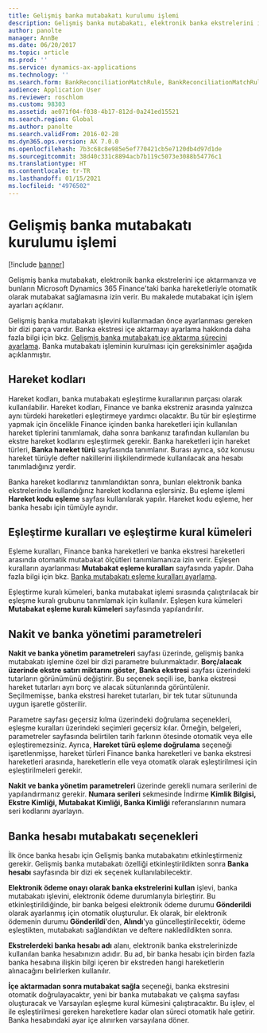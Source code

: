 ```yaml
---
title: Gelişmiş banka mutabakatı kurulumu işlemi
description: Gelişmiş banka mutabakatı, elektronik banka ekstrelerini içe aktarmanıza ve bunların Microsoft Dynamics 365 Finance'taki banka hareketleriyle otomatik olarak mutabakat sağlamasına izin verir. Bu makalede mutabakat için işlem ayarları açıklanır.
author: panolte
manager: AnnBe
ms.date: 06/20/2017
ms.topic: article
ms.prod: ''
ms.service: dynamics-ax-applications
ms.technology: ''
ms.search.form: BankReconciliationMatchRule, BankReconciliationMatchRuleSet
audience: Application User
ms.reviewer: roschlom
ms.custom: 98303
ms.assetid: ae071f04-f038-4b17-812d-0a241ed15521
ms.search.region: Global
ms.author: panolte
ms.search.validFrom: 2016-02-28
ms.dyn365.ops.version: AX 7.0.0
ms.openlocfilehash: 7b3c68c8e985e5ef770421cb5e7120db4d97d1de
ms.sourcegitcommit: 38d40c331c8894acb7b119c5073e3088b54776c1
ms.translationtype: HT
ms.contentlocale: tr-TR
ms.lasthandoff: 01/15/2021
ms.locfileid: "4976502"
---
```

# <a name="advanced-bank-reconciliation-setup-process"></a>Gelişmiş banka mutabakatı kurulumu işlemi

[!include [banner](../includes/banner.md)]

Gelişmiş banka mutabakatı, elektronik banka ekstrelerini içe aktarmanıza ve bunların Microsoft Dynamics 365 Finance'taki banka hareketleriyle otomatik olarak mutabakat sağlamasına izin verir. Bu makalede mutabakat için işlem ayarları açıklanır.  

Gelişmiş banka mutabakatı işlevini kullanmadan önce ayarlanması gereken bir dizi parça vardır. Banka ekstresi içe aktarmayı ayarlama hakkında daha fazla bilgi için bkz. [Gelişmiş banka mutabakatı içe aktarma sürecini ayarlama](set-up-advanced-bank-reconciliation-import-process.md).  Banka mutabakatı işleminin kurulması için gereksinimler aşağıda açıklanmıştır.

## <a name="transaction-codes"></a>Hareket kodları
Hareket kodları, banka mutabakatı eşleştirme kurallarının parçası olarak kullanılabilir. Hareket kodları, Finance ve banka ekstreniz arasında yalnızca aynı türdeki hareketleri eşleştirmeye yardımcı olacaktır. Bu tür bir eşleştirme yapmak için öncelikle Finance içinden banka hareketleri için kullanılan hareket tiplerini tanımlamak, daha sonra bankanız tarafından kullanılan bu ekstre hareket kodlarını eşleştirmek gerekir. Banka hareketleri için hareket türleri, **Banka hareket türü** sayfasında tanımlanır. Burası ayrıca, söz konusu hareket türüyle defter nakillerini ilişkilendirmede kullanılacak ana hesabı tanımladığınız yerdir. 

Banka hareket kodlarınız tanımlandıktan sonra, bunları elektronik banka ekstrelerinde kullandığınız hareket kodlarına eşlersiniz. Bu eşleme işlemi **Hareket kodu eşleme** sayfası kullanılarak yapılır. Hareket kodu eşleme, her banka hesabı için tümüyle ayrıdır.

## <a name="matching-rules-and-matching-rule-sets"></a>Eşleştirme kuralları ve eşleştirme kural kümeleri
Eşleme kuralları, Finance banka hareketleri ve banka ekstresi hareketleri arasında otomatik mutabakat ölçütleri tanımlamanıza izin verir. Eşleşen kuralların ayarlanması **Mutabakat eşleme kuralları** sayfasında yapılır. Daha fazla bilgi için bkz. [Banka mutabakatı eşleme kuralları ayarlama](set-up-bank-reconciliation-matching-rules.md). 

Eşleştirme kuralı kümeleri, banka mutabakat işlemi sırasında çalıştırılacak bir eşleşme kuralı grubunu tanımlamak için kullanılır.  Eşleşen kura kümeleri **Mutabakat eşleme kuralı kümeleri** sayfasında yapılandırılır.

## <a name="cash-and-bank-management-parameters"></a>Nakit ve banka yönetimi parametreleri
**Nakit ve banka yönetim parametreleri** sayfası üzerinde, gelişmiş banka mutabakatı işlemine özel bir dizi parametre bulunmaktadır.  **Borç/alacak üzerinde ekstre satırı miktarını göster**, **Banka ekstresi** sayfası üzerindeki tutarların görünümünü değiştirir. Bu seçenek seçili ise, banka ekstresi hareket tutarları ayrı borç ve alacak sütunlarında görüntülenir. Seçilmemişse, banka ekstresi hareket tutarları, bir tek tutar sütununda uygun işaretle gösterilir. 

Parametre sayfası geçersiz kılma üzerindeki doğrulama seçenekleri, eşleşme kuralları üzerindeki seçimleri geçersiz kılar. Örneğin, belgeleri, parametreler sayfasında belirtilen tarih farkının ötesinde otomatik veya elle eşleştiremezsiniz. Ayrıca, **Hareket türü eşleme doğrulama** seçeneği işaretlenmişse, hareket türleri Finance banka hareketleri ve banka ekstresi hareketleri arasında, hareketlerin elle veya otomatik olarak eşleştirilmesi için eşleştirilmeleri gerekir. 

**Nakit ve banka yönetim parametreleri** üzerinde gerekli numara serilerini de yapılandırmanız gerekir.  **Numara serileri** sekmesinde İndirme **Kimlik Bilgisi, Ekstre Kimliği, Mutabakat Kimliği, Banka Kimliği** referanslarının numara seri kodlarını ayarlayın.

## <a name="bank-account-reconciliation-options"></a>Banka hesabı mutabakatı seçenekleri
İlk önce banka hesabı için Gelişmiş banka mutabakatını etkinleştirmeniz gerekir. Gelişmiş banka mutabakatı özelliği etkinleştirildikten sonra **Banka hesabı** sayfasında bir dizi ek seçenek kullanılabilecektir. 

**Elektronik ödeme onayı olarak banka ekstrelerini kullan** işlevi, banka mutabakatı işlevini, elektronik ödeme durumlarıyla birleştirir. Bu etkinleştirildiğinde, bir banka belgesi elektronik ödeme durumu **Gönderildi** olarak ayarlanmış için otomatik oluşturulur. Ek olarak, bir elektronik ödemenin durumu **Gönderildi**'den, **Alındı**'ya güncelleştirilecektir, ödeme eşleştikten, mutabakatı sağlandıktan ve deftere nakledildikten sonra. 

**Ekstrelerdeki banka hesabı adı** alanı, elektronik banka ekstrelerinizde kullanılan banka hesabınızın adıdır. Bu ad, bir banka hesabı için birden fazla banka hesabına ilişkin bilgi içeren bir ekstreden hangi hareketlerin alınacağını belirlerken kullanılır. 

**İçe aktarmadan sonra mutabakat sağla** seçeneği, banka ekstresini otomatik doğrulayacaktır, yeni bir banka mutabakatı ve çalışma sayfası oluşturacak ve Varsayılan eşleşme kural kümesini çalıştıracaktır. Bu işlev, el ile eşleştirilmesi gereken hareketlere kadar olan süreci otomatik hale getirir. Banka hesabındaki ayar içe alınırken varsayılana döner.




